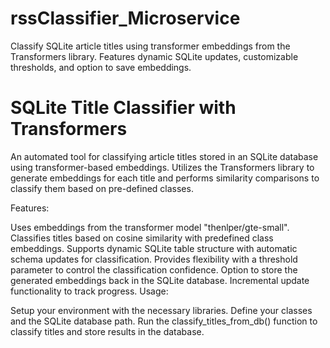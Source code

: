 # rssClassifier_Microservice
Classify SQLite article titles using transformer embeddings from the Transformers library. Features dynamic SQLite updates, customizable thresholds, and option to save embeddings.

# SQLite Title Classifier with Transformers

An automated tool for classifying article titles stored in an SQLite database using transformer-based embeddings. Utilizes the Transformers library to generate embeddings for each title and performs similarity comparisons to classify them based on pre-defined classes.

Features:

Uses embeddings from the transformer model "thenlper/gte-small".
Classifies titles based on cosine similarity with predefined class embeddings.
Supports dynamic SQLite table structure with automatic schema updates for classification.
Provides flexibility with a threshold parameter to control the classification confidence.
Option to store the generated embeddings back in the SQLite database.
Incremental update functionality to track progress.
Usage:

Setup your environment with the necessary libraries.
Define your classes and the SQLite database path.
Run the classify_titles_from_db() function to classify titles and store results in the database.
